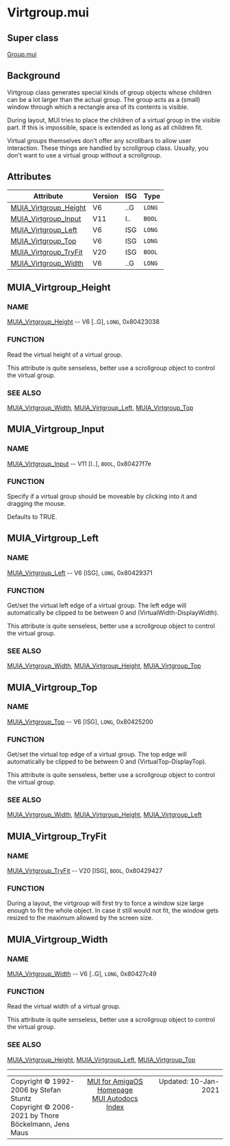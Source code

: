 # Virtgroup.mui
## Super class
[Group.mui](MUI_Group)
## Background
Virtgroup class generates special kinds of group objects whose children can
be a lot larger than the actual group. The group acts as a (small) window
through which a rectangle area of its contents is visible.

During layout, MUI tries to place the children of a virtual group in the
visible part. If this is impossible, space is extended as long as all
children fit.

Virtual groups themselves don't offer any scrollbars to allow user
interaction. These things are handled by scrollgroup class. Usually, you
don't want to use a virtual group without a scrollgroup.
## Attributes
Attribute|Version|ISG|Type
---------|-------|---|----
[MUIA_Virtgroup_Height](MUI_Virtgroup.md/#MUIA_Virtgroup_Height)|V6|..G|`LONG`
[MUIA_Virtgroup_Input](MUI_Virtgroup.md/#MUIA_Virtgroup_Input)|V11|I..|`BOOL`
[MUIA_Virtgroup_Left](MUI_Virtgroup.md/#MUIA_Virtgroup_Left)|V6|ISG|`LONG`
[MUIA_Virtgroup_Top](MUI_Virtgroup.md/#MUIA_Virtgroup_Top)|V6|ISG|`LONG`
[MUIA_Virtgroup_TryFit](MUI_Virtgroup.md/#MUIA_Virtgroup_TryFit)|V20|ISG|`BOOL`
[MUIA_Virtgroup_Width](MUI_Virtgroup.md/#MUIA_Virtgroup_Width)|V6|..G|`LONG`

## MUIA_Virtgroup_Height
### NAME
[MUIA_Virtgroup_Height](MUI_Virtgroup/#MUIA_Virtgroup_Height) -- V6 [..G], `LONG`, 0x80423038

### FUNCTION
Read the virtual height of a virtual group.

This attribute is quite senseless, better use a scrollgroup object to
control the virtual group.

### SEE ALSO
[MUIA_Virtgroup_Width](MUI_Virtgroup/#MUIA_Virtgroup_Width), [MUIA_Virtgroup_Left](MUI_Virtgroup/#MUIA_Virtgroup_Left), [MUIA_Virtgroup_Top](MUI_Virtgroup/#MUIA_Virtgroup_Top)

## MUIA_Virtgroup_Input
### NAME
[MUIA_Virtgroup_Input](MUI_Virtgroup/#MUIA_Virtgroup_Input) -- V11 [I..], `BOOL`, 0x80427f7e

### FUNCTION
Specify if a virtual group should be moveable by clicking into it and
dragging the mouse.

Defaults to TRUE.

## MUIA_Virtgroup_Left
### NAME
[MUIA_Virtgroup_Left](MUI_Virtgroup/#MUIA_Virtgroup_Left) -- V6 [ISG], `LONG`, 0x80429371

### FUNCTION
Get/set the virtual left edge of a virtual group. The left edge will
automatically be clipped to be between 0 and (VirtualWidth-DisplayWidth).

This attribute is quite senseless, better use a scrollgroup object to
control the virtual group.

### SEE ALSO
[MUIA_Virtgroup_Width](MUI_Virtgroup/#MUIA_Virtgroup_Width), [MUIA_Virtgroup_Height](MUI_Virtgroup/#MUIA_Virtgroup_Height), [MUIA_Virtgroup_Top](MUI_Virtgroup/#MUIA_Virtgroup_Top)

## MUIA_Virtgroup_Top
### NAME
[MUIA_Virtgroup_Top](MUI_Virtgroup/#MUIA_Virtgroup_Top) -- V6 [ISG], `LONG`, 0x80425200

### FUNCTION
Get/set the virtual top edge of a virtual group. The top edge will
automatically be clipped to be between 0 and (VirtualTop-DisplayTop).

This attribute is quite senseless, better use a scrollgroup object to
control the virtual group.

### SEE ALSO
[MUIA_Virtgroup_Width](MUI_Virtgroup/#MUIA_Virtgroup_Width), [MUIA_Virtgroup_Height](MUI_Virtgroup/#MUIA_Virtgroup_Height), [MUIA_Virtgroup_Left](MUI_Virtgroup/#MUIA_Virtgroup_Left)

## MUIA_Virtgroup_TryFit
### NAME
[MUIA_Virtgroup_TryFit](MUI_Virtgroup/#MUIA_Virtgroup_TryFit) -- V20 [ISG], `BOOL`, 0x80429427

### FUNCTION
During a layout, the virtgroup will first try to force a window size large
enough to fit the whole object. In case it still would not fit, the window
gets resized to the maximum allowed by the screen size.

## MUIA_Virtgroup_Width
### NAME
[MUIA_Virtgroup_Width](MUI_Virtgroup/#MUIA_Virtgroup_Width) -- V6 [..G], `LONG`, 0x80427c49

### FUNCTION
Read the virtual width of a virtual group.

This attribute is quite senseless, better use a scrollgroup object to
control the virtual group.

### SEE ALSO
[MUIA_Virtgroup_Height](MUI_Virtgroup/#MUIA_Virtgroup_Height), [MUIA_Virtgroup_Left](MUI_Virtgroup/#MUIA_Virtgroup_Left), [MUIA_Virtgroup_Top](MUI_Virtgroup/#MUIA_Virtgroup_Top)

----
<table class='compact' style='border: none; border-spacing: 0px; margin: 0px' width='100%'>
<tr>
<td style='text-align: left; vertical-align: top' width='33%'>Copyright &copy 1992-2006 by Stefan Stuntz<br>Copyright &copy 2006-2021 by Thore B&ouml;ckelmann, Jens Maus</TD>
<td style='text-align: center; vertical-align: top' width='33%'>
<a href=http://muidev.de>MUI for AmigaOS Homepage</a><br>
<a href=http://muidev.de/wiki/Documentation>MUI Autodocs Index</a>
</td>
<td style='text-align: right; vertical-align: top' width='33%'>Updated: 10-Jan-2021</td>
</tr>
</table>
